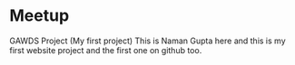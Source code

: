 # Meetup
GAWDS Project (My first project)
This is Naman Gupta here and this is my first website project and the first one on github too.
